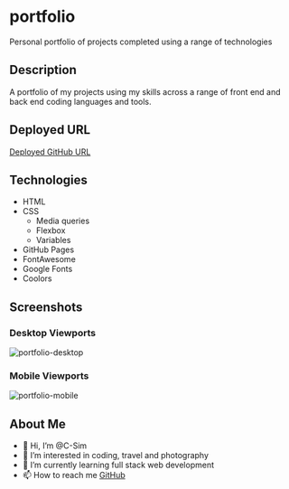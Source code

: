 # portfolio

Personal portfolio of projects completed using a range of technologies

## Description

A portfolio of my projects using my skills across a range of front end and back end coding languages and tools.

## Deployed URL

[Deployed GitHub URL](https://github.com/surajverma2587)

## Technologies

- HTML
- CSS
  - Media queries
  - Flexbox
  - Variables
- GitHub Pages
- FontAwesome
- Google Fonts
- Coolors

## Screenshots

### Desktop Viewports

![portfolio-desktop](./assets/images/img1.jpg)

### Mobile Viewports

![portfolio-mobile](./assets/images/img1.jpg)

## About Me

- 👋 Hi, I’m @C-Sim
- 👀 I’m interested in coding, travel and photography
- 🌱 I’m currently learning full stack web development
- 📫 How to reach me [GitHub](https://github.com/C-Sim)
